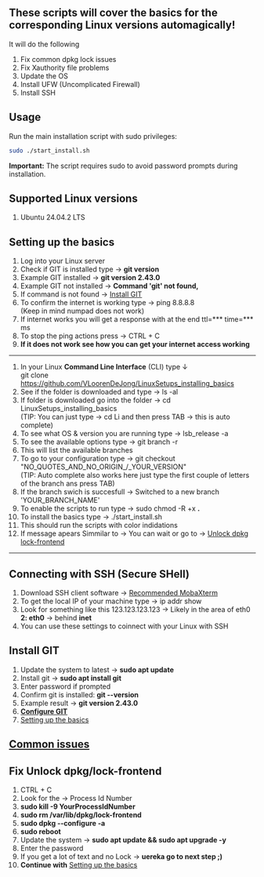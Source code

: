 ## These scripts will cover the basics for the corresponding Linux versions automagically!
It will do the following
1. Fix common dpkg lock issues
2. Fix Xauthority file problems
3. Update the OS
4. Install UFW (Uncomplicated Firewall)
5. Install SSH

## Usage

Run the main installation script with sudo privileges:

```bash
sudo ./start_install.sh
```

**Important:** The script requires sudo to avoid password prompts during installation.

## Supported Linux versions
1. Ubuntu 24.04.2 LTS


## <span id="setting_up_the_basics">Setting up the basics</span>   

1. Log into your Linux server
1. Check if GIT is installed type → **git version**
1. Example GIT installed → **git version 2.43.0**
1. Example GIT not installed → **Command 'git' not found,**
1. If command is not found → [Install GIT](#install_git)
1. To confirm the internet is working type → ping 8.8.8.8 <br />
(Keep in mind numpad does not work)
1. If internet works you will get a response with at the end ttl=*** time=*** ms
1. To stop the ping actions press → CTRL + C
1. **If it does not work see how you can get your internet access working**  
---
1. In your Linux **Command Line Interface** (CLI) type ↓ <br/> git clone https://github.com/VLoorenDeJong/LinuxSetups_installing_basics
1. See if the folder is downloaded and type → ls -al
1. If folder is downloaded go into the folder → cd LinuxSetups_installing_basics  
    (TIP: You can just type → cd Li and then press TAB → this is auto complete)
1. To see what OS & version you are running type → lsb_release -a
1. To see the available options type → git branch -r
1. This will list the available branches
1. To go to your configuration type → git checkout "NO_QUOTES_AND_NO_ORIGIN_/_YOUR_VERSION" <br />
 (TIP: Auto complete also works here just type the first couple of letters of the branch ans press TAB)
1. If the branch swich is succesfull → Switched to a new branch 'YOUR_BRANCH_NAME'
1. To enable the scripts to run type → sudo chmod -R +x **.**  
1. To install the basics type → ./start_install.sh
1. This should run the scripts with color indidations
1. If message apears Simmilar to → You can wait or go to → [Unlock dpkg lock-frontend](#unlock_dpkg)
---
## Connecting with SSH (Secure SHell)
1. Download SSH client software → [Recommended MobaXterm](https://mobaxterm.mobatek.net/download.html)
1. To get the local IP of your machine type → ip addr show
1. Look for something like this 123.123.123.123 → Likely in the area of eth0 **2: eth0** → behind **inet**
1. You can use these settings to coinnect with your Linux with SSH



## <span id="install_git">Install GIT</span>  
1. Update the system to latest → **sudo apt update**
1. Install git → **sudo apt install git**
1. Enter password if prompted
1. Confirm git is installed: **git --version**
1. Example result → **git version 2.43.0**
1. [**Configure GIT**](#configure_git)
1. [Setting up the basics](#setting_up_the_basics)


## [Common issues](#common_issues) 
## <span id="unlock_dpkg">Fix Unlock dpkg/lock-frontend</span>  
1. CTRL + C
1. Look for the → Process Id Number
1. **sudo kill -9 YourProcessIdNumber**
1. **sudo rm /var/lib/dpkg/lock-frontend**
1. **sudo dpkg --configure -a**
1. **sudo reboot**
1. Update the system -> **sudo apt update && sudo apt upgrade -y**
1. Enter the password
1. If you get a lot of text and no Lock -> **uereka go to next step ;)**
1. **Continue with** [Setting up the basics](#Setting_up_the_basics) 
